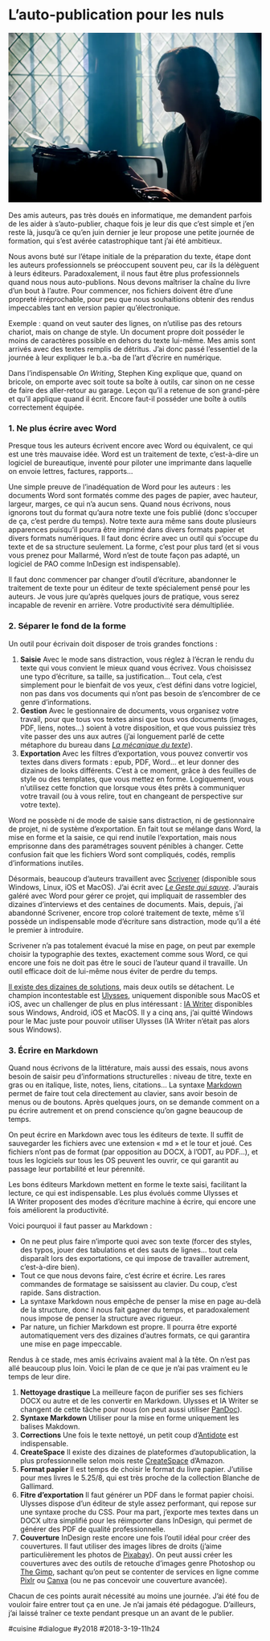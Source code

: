 # L’auto-publication pour les nuls

![(CC0) Writer par Voltamax](_i/writer-1421099_1920.webp)

Des amis auteurs, pas très doués en informatique, me demandent parfois de les aider à s’auto-publier, chaque fois je leur dis que c’est simple et j’en reste là, jusqu’à ce qu’en juin dernier je leur propose une petite journée de formation, qui s’est avérée catastrophique tant j’ai été ambitieux.

Nous avons buté sur l’étape initiale de la préparation du texte, étape dont les auteurs professionnels se préoccupent souvent peu, car ils la délèguent à leurs éditeurs. Paradoxalement, il nous faut être plus professionnels quand nous nous auto-publions. Nous devons maîtriser la chaîne du livre d’un bout à l’autre. Pour commencer, nos fichiers doivent être d’une propreté irréprochable, pour peu que nous souhaitions obtenir des rendus impeccables tant en version papier qu’électronique.

Exemple : quand on veut sauter des lignes, on n’utilise pas des retours chariot, mais on change de style. Un document propre doit posséder le moins de caractères possible en dehors du texte lui-même. Mes amis sont arrivés avec des textes remplis de détritus. J’ai donc passé l’essentiel de la journée à leur expliquer le b.a.-ba de l’art d’écrire en numérique.

Dans l’indispensable *On Writing*, Stephen King explique que, quand on bricole, on emporte avec soit toute sa boîte à outils, car sinon on ne cesse de faire des aller-retour au garage. Leçon qu’il a retenue de son grand-père et qu’il applique quand il écrit. Encore faut-il posséder une boîte à outils correctement équipée.

### 1. Ne plus écrire avec Word

Presque tous les auteurs écrivent encore avec Word ou équivalent, ce qui est une très mauvaise idée. Word est un traitement de texte, c’est-à-dire un logiciel de bureautique, inventé pour piloter une imprimante dans laquelle on envoie lettres, factures, rapports…

Une simple preuve de l’inadéquation de Word pour les auteurs : les documents Word sont formatés comme des pages de papier, avec hauteur, largeur, marges, ce qui n’a aucun sens. Quand nous écrivons, nous ignorons tout du format qu’aura notre texte une fois publié (donc s’occuper de ça, c’est perdre du temps). Notre texte aura même sans doute plusieurs apparences puisqu’il pourra être imprimé dans divers formats papier et divers formats numériques. Il faut donc écrire avec un outil qui s’occupe du texte et de sa structure seulement. La forme, c’est pour plus tard (et si vous vous prenez pour Mallarmé, Word n’est de toute façon pas adapté, un logiciel de PAO comme InDesign est indispensable).

Il faut donc commencer par changer d’outil d’écriture, abandonner le traitement de texte pour un éditeur de texte spécialement pensé pour les auteurs. Je vous jure qu’après quelques jours de pratique, vous serez incapable de revenir en arrière. Votre productivité sera démultipliée.

### 2. Séparer le fond de la forme

Un outil pour écrivain doit disposer de trois grandes fonctions :

1. **Saisie** Avec le mode sans distraction, vous réglez à l’écran le rendu du texte qui vous convient le mieux quand vous écrivez. Vous choisissez une typo d’écriture, sa taille, sa justification… Tout cela, c’est simplement pour le bienfait de vos yeux, c’est défini dans votre logiciel, non pas dans vos documents qui n’ont pas besoin de s’encombrer de ce genre d’informations.
2. **Gestion** Avec le gestionnaire de documents, vous organisez votre travail, pour que tous vos textes ainsi que tous vos documents (images, PDF, liens, notes…) soient à votre disposition, et que vous puissiez très vite passer des uns aux autres (j’ai longuement parlé de cette métaphore du bureau dans *[La mécanique du texte](../../page/la-mecanique-du-texte)*).
3. **Exportation** Avec les filtres d’exportation, vous pouvez convertir vos textes dans divers formats : epub, PDF, Word… et leur donner des dizaines de looks différents. C’est à ce moment, grâce à des feuilles de style ou des templates, que vous mettez en forme. Logiquement, vous n’utilisez cette fonction que lorsque vous êtes prêts à communiquer votre travail (ou à vous relire, tout en changeant de perspective sur votre texte).

Word ne possède ni de mode de saisie sans distraction, ni de gestionnaire de projet, ni de système d’exportation. En fait tout se mélange dans Word, la mise en forme et la saisie, ce qui rend inutile l’exportation, mais nous emprisonne dans des paramétrages souvent pénibles à changer. Cette confusion fait que les fichiers Word sont compliqués, codés, remplis d’informations inutiles.

Désormais, beaucoup d’auteurs travaillent avec [Scrivener](http://www.literatureandlatte.com/) (disponible sous Windows, Linux, iOS et MacOS). J’ai écrit avec *[Le Geste qui sauve](../../page/le-geste-qui-sauve)*. J’aurais galéré avec Word pour gérer ce projet, qui impliquait de rassembler des dizaines d’interviews et des centaines de documents. Mais, depuis, j’ai abandonné Scrivener, encore trop coloré traitement de texte, même s’il possède un indispensable mode d’écriture sans distraction, mode qu’il a été le premier à introduire.

Scrivener n’a pas totalement évacué la mise en page, on peut par exemple choisir la typographie des textes, exactement comme sous Word, ce qui encore une fois ne doit pas être le souci de l’auteur quand il travaille. Un outil efficace doit de lui-même nous éviter de perdre du temps.

[Il existe des dizaines de solutions](../../2016/10/les-outils-de-lecrivain.md), mais deux outils se détachent. Le champion incontestable est [Ulysses](https://ulyssesapp.com/), uniquement disponible sous MacOS et iOS, avec un challenger de plus en plus intéressant : [IA Writer](https://ia.net/writer/) disponibles sous Windows, Android, iOS et MacOS. Il y a cinq ans, j’ai quitté Windows pour le Mac juste pour pouvoir utiliser Ulysses (IA Writer n’était pas alors sous Windows).

### 3. Écrire en Markdown

Quand nous écrivons de la littérature, mais aussi des essais, nous avons besoin de saisir peu d’informations structurelles : niveau de titre, texte en gras ou en italique, liste, notes, liens, citations… La syntaxe [Markdown](https://fr.wikipedia.org/wiki/Markdown) permet de faire tout cela directement au clavier, sans avoir besoin de menus ou de boutons. Après quelques jours, on se demande comment on a pu écrire autrement et on prend conscience qu’on gagne beaucoup de temps.

On peut écrire en Markdown avec tous les éditeurs de texte. Il suffit de sauvegarder les fichiers avec une extension « md » et le tour et joué. Ces fichiers n’ont pas de format (par opposition au DOCX, à l’ODT, au PDF…), et tous les logiciels sur tous les OS peuvent les ouvrir, ce qui garantit au passage leur portabilité et leur pérennité.

Les bons éditeurs Markdown mettent en forme le texte saisi, facilitant la lecture, ce qui est indispensable. Les plus évolués comme Ulysses et IA Writer proposent des modes d’écriture machine à écrire, qui encore une fois améliorent la productivité.

Voici pourquoi il faut passer au Markdown :

* On ne peut plus faire n’importe quoi avec son texte (forcer des styles, des typos, jouer des tabulations et des sauts de lignes… tout cela disparaît lors des exportations, ce qui impose de travailler autrement, c’est-à-dire bien).
* Tout ce que nous devons faire, c’est écrire et écrire. Les rares commandes de formatage se saisissent au clavier. Du coup, c’est rapide. Sans distraction.
* La syntaxe Markdown nous empêche de penser la mise en page au-delà de la structure, donc il nous fait gagner du temps, et paradoxalement nous impose de penser la structure avec rigueur.
* Par nature, un fichier Markdown est propre. Il pourra être exporté automatiquement vers des dizaines d’autres formats, ce qui garantira une mise en page impeccable.

Rendus à ce stade, mes amis écrivains avaient mal à la tête. On n’est pas allé beaucoup plus loin. Voici le plan de ce que je n’ai pas vraiment eu le temps de leur dire.

1. **Nettoyage drastique** La meilleure façon de purifier ses ses fichiers DOCX ou autre et de les convertir en Markdown. Ulysses et IA Writer se changent de cette tâche pour nous (on peut aussi utiliser [PanDoc](http://lab.tcrouzet.com/pandoc/)).
2. **Syntaxe Markdown** Utiliser pour la mise en forme uniquement les balises Makdown.
3. **Corrections** Une fois le texte nettoyé, un petit coup d’[Antidote](http://www.antidote.info/) est indispensable.
4. **CreateSpace** Il existe des dizaines de plateformes d’autopublication, la plus professionnelle selon mois reste [CreateSpace](https://www.createspace.com/) d’Amazon.
5. **Format papier** Il est temps de choisir le format du livre papier. J’utilise pour mes livres le 5.25/8, qui est très proche de la collection Blanche de Gallimard.
6. **Fitre d’exportation** Il faut générer un PDF dans le format papier choisi. Ulysses dispose d’un éditeur de style assez performant, qui repose sur une syntaxe proche du CSS. Pour ma part, j’exporte mes textes dans un DOCX ultra simplifié pour les réimporter dans InDesign, qui permet de générer des PDF de qualité professionnelle.
7. **Couverture** InDesign reste encore une fois l’outil idéal pour créer des couvertures. Il faut utiliser des images libres de droits (j’aime particulièrement les photos de [Pixabay](https://pixabay.com)). On peut aussi créer les couvertures avec des outils de retouche d’images genre Photoshop ou [The Gimp](https://www.gimp.org/fr/), sachant qu’on peut se contenter de services en ligne comme [Pixlr](http://pixlr.com/editor/) ou [Canva](https://www.canva.com/fr_fr/) (ou ne pas concevoir une couverture avancée).

Chacun de ces points aurait nécessité au moins une journée. J’ai été fou de vouloir faire entrer tout ça en une. Je n’ai jamais été pédagogue. D’ailleurs, j’ai laissé traîner ce texte pendant presque un an avant de le publier.



#cuisine #dialogue #y2018 #2018-3-19-11h24
